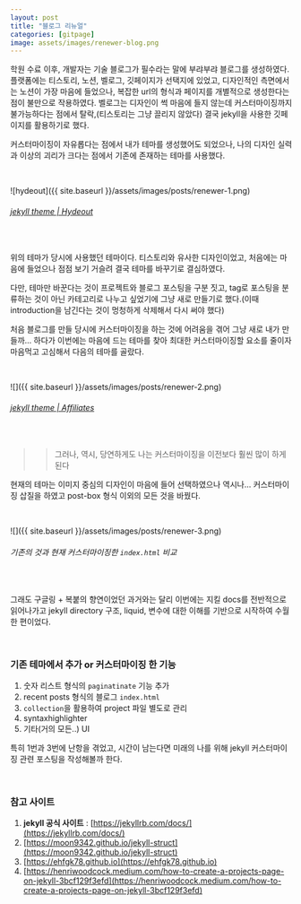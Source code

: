 ```yaml
---
layout: post
title: "블로그 리뉴얼"
categories: [gitpage]
image: assets/images/renewer-blog.png
---
```


학원 수료 이후, 개발자는 기술 블로그가 필수라는 말에 부랴부랴 블로그를 생성하였다. 플랫폼에는 티스토리, 노션, 벨로그, 깃페이지가 선택지에 있었고, 디자인적인 측면에서는 노션이 가장 마음에 들었으나, 복잡한 url의 형식과 페이지를 개별적으로 생성한다는 점이 불만으로 작용하였다. 벨로그는 디자인이 썩 마음에 들지 않는데 커스터마이징까지 불가능하다는 점에서 탈락,(티스토리는 그냥 끌리지 않았다) 결국 jekyll을 사용한 깃페이지를 활용하기로 했다.

커스터마이징이 자유롭다는 점에서 내가 테마를 생성했어도 되었으나, 나의 디자인 실력과 이상의 괴리가 크다는 점에서 기존에 존재하는 테마를 사용했다.

<br>

![hydeout]({{ site.baseurl }}/assets/images/posts/renewer-1.png)

###### [jekyll theme | Hydeout](https://github.com/fongandrew/hydeout)

<br>

위의 테마가 당시에 사용했던 테마이다. 티스토리와 유사한 디자인이었고, 처음에는 마음에 들었으나 점점 보기 거슬려 결국 테마를 바꾸기로 결심하였다.

다만, 테마만 바꾼다는 것이 프로젝트와 블로그 포스팅을 구분 짓고, tag로 포스팅을 분류하는 것이 아닌 카테고리로 나누고 싶었기에 그냥 새로 만들기로 했다.(이때 introduction을 남긴다는 것이 멍청하게 삭제해서 다시 써야 했다)

처음 블로그를 만들 당시에 커스터마이징을 하는 것에 어려움을 겪어 그냥 새로 내가 만들까... 하다가 이번에는 마음에 드는 테마를 찾아 최대한 커스터마이징할 요소를 줄이자 마음먹고 고심해서 다음의 테마를 골랐다.

<br>

![]({{ site.baseurl }}/assets/images/posts/renewer-2.png)

###### [jekyll theme | Affiliates](https://github.com/wowthemesnet/affiliates-jekyll-theme)

<br>

> > 그러나, 역시, 당연하게도 나는 커스터마이징을 이전보다 훨씬 많이 하게 된다

현재의 테마는 이미지 중심의 디자인이 마음에 들어 선택하였으나 역시나... 커스터마이징 삽질을 하였고 post-box 형식 이외의 모든 것을 바꿨다.

<br>

![]({{ site.baseurl }}/assets/images/posts/renewer-3.png)

###### 기존의 것과 현재 커스터마이징한 `index.html` 비교

<br>

그래도 구글링 + 복붙의 향연이었던 과거와는 달리 이번에는 지킬 docs를 전반적으로 읽어나가고 jekyll directory 구조, liquid, 변수에 대한 이해를 기반으로 시작하여 수월한 편이었다.

<br>

### 기존 테마에서 추가 or 커스터마이징 한 기능

1. 숫자 리스트 형식의 `paginatinate` 기능 추가
2. recent posts 형식의 블로그 `index.html`
3. `collection`을 활용하여 project 파일 별도로 관리
4. syntaxhighlighter
5. 기타(거의 모든..) UI

특히 1번과 3번에 난항을 겪었고, 시간이 남는다면 미래의 나를 위해 jekyll 커스터마이징 관련 포스팅을 작성해볼까 한다.

<br>

### 참고 사이트

1. **jekyll 공식 사이트** : [https://jekyllrb.com/docs/](https://jekyllrb.com/docs/)
2. [https://moon9342.github.io/jekyll-struct](https://moon9342.github.io/jekyll-struct)
3. [https://ehfgk78.github.io](https://ehfgk78.github.io)
4. [https://henriwoodcock.medium.com/how-to-create-a-projects-page-on-jekyll-3bcf129f3efd](https://henriwoodcock.medium.com/how-to-create-a-projects-page-on-jekyll-3bcf129f3efd)

<br>
